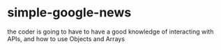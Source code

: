# simple-google-news
the coder is going to have to have a good knowledge of interacting with APIs, and how to use Objects and Arrays
